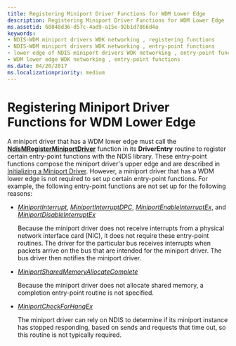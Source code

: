 ```yaml
---
title: Registering Miniport Driver Functions for WDM Lower Edge
description: Registering Miniport Driver Functions for WDM Lower Edge
ms.assetid: 68048d36-d57c-4ad9-a15e-92b1d7866d4a
keywords:
- NDIS-WDM miniport drivers WDK networking , registering functions
- NDIS-WDM miniport drivers WDK networking , entry-point functions
- lower edge of NDIS miniport drivers WDK networking , entry-point functions
- WDM lower edge WDK networking , entry-point functions
ms.date: 04/20/2017
ms.localizationpriority: medium
---
```


# Registering Miniport Driver Functions for WDM Lower Edge





A miniport driver that has a WDM lower edge must call the [**NdisMRegisterMiniportDriver**](https://docs.microsoft.com/windows-hardware/drivers/ddi/ndis/nf-ndis-ndismregisterminiportdriver) function in its **DriverEntry** routine to register certain entry-point functions with the NDIS library. These entry-point functions compose the miniport driver's upper edge and are described in [Initializing a Miniport Driver](initializing-a-miniport-driver.md). However, a miniport driver that has a WDM lower edge is not required to set up certain entry-point functions. For example, the following entry-point functions are not set up for the following reasons:

-   [*MiniportInterrupt*](https://docs.microsoft.com/windows-hardware/drivers/ddi/ndis/nc-ndis-miniport_isr), [*MiniportInterruptDPC*](https://docs.microsoft.com/windows-hardware/drivers/ddi/ndis/nc-ndis-miniport_interrupt_dpc), [*MiniportEnableInterruptEx*](https://docs.microsoft.com/windows-hardware/drivers/ddi/ndis/nc-ndis-miniport_enable_interrupt), and [*MiniportDisableInterruptEx*](https://docs.microsoft.com/windows-hardware/drivers/ddi/ndis/nc-ndis-miniport_disable_interrupt)

    Because the miniport driver does not receive interrupts from a physical network interface card (NIC), it does not require these entry-point routines. The driver for the particular bus receives interrupts when packets arrive on the bus that are intended for the miniport driver. The bus driver then notifies the miniport driver.

-   [*MiniportSharedMemoryAllocateComplete*](https://docs.microsoft.com/windows-hardware/drivers/ddi/ndis/nc-ndis-miniport_allocate_shared_mem_complete)

    Because the miniport driver does not allocate shared memory, a completion entry-point routine is not specified.

-   [*MiniportCheckForHangEx*](https://docs.microsoft.com/windows-hardware/drivers/ddi/ndis/nc-ndis-miniport_check_for_hang)

    The miniport driver can rely on NDIS to determine if its miniport instance has stopped responding, based on sends and requests that time out, so this routine is not typically required.

 

 





